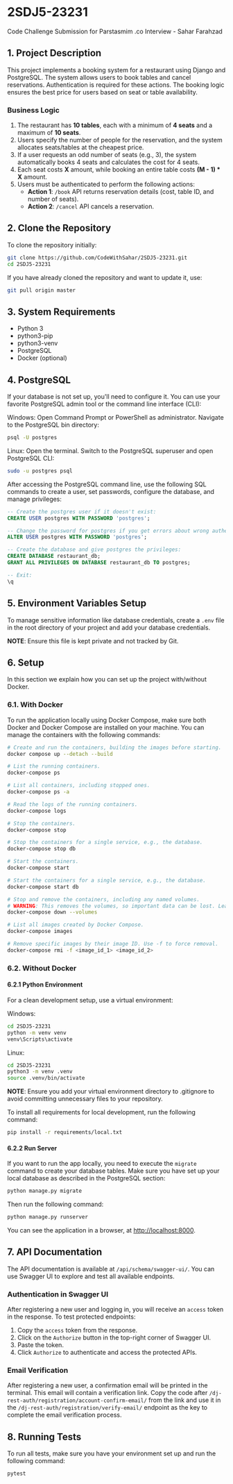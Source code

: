 # 2SDJ5-23231
Code Challenge Submission for Parstasmim .co Interview - Sahar Farahzad

## 1. Project Description
This project implements a booking system for a restaurant using Django and PostgreSQL. The system allows users to book tables and cancel reservations. Authentication is required for these actions. The booking logic ensures the best price for users based on seat or table availability.

### Business Logic
1. The restaurant has **10 tables**, each with a minimum of **4 seats** and a maximum of **10 seats**.
2. Users specify the number of people for the reservation, and the system allocates seats/tables at the cheapest price.
3. If a user requests an odd number of seats (e.g., 3), the system automatically books 4 seats and calculates the cost for 4 seats.
4. Each seat costs **X** amount, while booking an entire table costs **(M - 1) * X** amount.
5. Users must be authenticated to perform the following actions:
    - **Action 1**: `/book` API returns reservation details (cost, table ID, and number of seats).
    - **Action 2**: `/cancel` API cancels a reservation.

## 2. Clone the Repository

To clone the repository initially:

```bash
git clone https://github.com/CodeWithSahar/2SDJ5-23231.git
cd 2SDJ5-23231
```

If you have already cloned the repository and want to update it, use:

```bash
git pull origin master
```

## 3. System Requirements
- Python 3
- python3-pip
- python3-venv
- PostgreSQL
- Docker (optional)

## 4. PostgreSQL

If your database is not set up, you'll need to configure it. You can use your favorite PostgreSQL admin tool or the command line interface (CLI):

Windows:
Open Command Prompt or PowerShell as administrator. Navigate to the PostgreSQL bin directory:

```bash
psql -U postgres
```

Linux:
Open the terminal. Switch to the PostgreSQL superuser and open PostgreSQL CLI:

```bash
sudo -u postgres psql
```

After accessing the PostgreSQL command line, use the following SQL commands to create a user, set passwords, configure the database, and manage privileges:

```sql
-- Create the postgres user if it doesn't exist:
CREATE USER postgres WITH PASSWORD 'postgres';

-- Change the password for postgres if you get errors about wrong authentication:
ALTER USER postgres WITH PASSWORD 'postgres';

-- Create the database and give postgres the privileges:
CREATE DATABASE restaurant_db;
GRANT ALL PRIVILEGES ON DATABASE restaurant_db TO postgres;

-- Exit:
\q
```

## 5. Environment Variables Setup

To manage sensitive information like database credentials, create a `.env` file in the root directory of your project and add your database credentials.

**NOTE**: Ensure this file is kept private and not tracked by Git.

## 6. Setup

In this section we explain how you can set up the project with/without Docker.

### 6.1. With Docker

To run the application locally using Docker Compose, make sure both Docker and Docker Compose are installed on your machine.
You can manage the containers with the following commands:

```bash
# Create and run the containers, building the images before starting.
docker compose up --detach --build

# List the running containers.
docker-compose ps

# List all containers, including stopped ones.
docker-compose ps -a

# Read the logs of the running containers.
docker-compose logs

# Stop the containers.
docker-compose stop

# Stop the containers for a single service, e.g., the database.
docker-compose stop db

# Start the containers.
docker-compose start

# Start the containers for a single service, e.g., the database.
docker-compose start db

# Stop and remove the containers, including any named volumes.
# WARNING: This removes the volumes, so important data can be lost. Leave out `--volumes` if needed.
docker-compose down --volumes

# List all images created by Docker Compose.
docker-compose images

# Remove specific images by their image ID. Use -f to force removal.
docker-compose rmi -f <image_id_1> <image_id_2>
```

### 6.2. Without Docker

#### 6.2.1 Python Environment

For a clean development setup, use a virtual environment:

Windows:
```bash
cd 2SDJ5-23231
python -m venv venv
venv\Scripts\activate
```

Linux:
```bash
cd 2SDJ5-23231
python3 -m venv .venv
source .venv/bin/activate
```

**NOTE**: Ensure you add your virtual environment directory to .gitignore to avoid committing unnecessary files to your repository.

To install all requirements for local development, run the following command:

```bash
pip install -r requirements/local.txt
```

#### 6.2.2 Run Server

If you want to run the app locally, you need to execute the `migrate` command to create your database tables. Make sure you have set up your local database as described in the PostgreSQL section:

```bash
python manage.py migrate
```

Then run the following command:

```bash
python manage.py runserver
```

You can see the application in a browser, at [http://localhost:8000](http://localhost:8000).

## 7. API Documentation 

The API documentation is available at `/api/schema/swagger-ui/`. You can use Swagger UI to explore and test all available endpoints.

### Authentication in Swagger UI

After registering a new user and logging in, you will receive an `access` token in the response. To test protected endpoints:
1. Copy the `access` token from the response.
2. Click on the `Authorize` button in the top-right corner of Swagger UI.
3. Paste the token.
4. Click `Authorize` to authenticate and access the protected APIs.

### Email Verification  

After registering a new user, a confirmation email will be printed in the terminal. This email will contain a verification link. Copy the code after `/dj-rest-auth/registration/account-confirm-email/` from the link and use it in the `/dj-rest-auth/registration/verify-email/` endpoint as the key to complete the email verification process.

## 8. Running Tests

To run all tests, make sure you have your environment set up and run the following command:
```bash
pytest 
```
